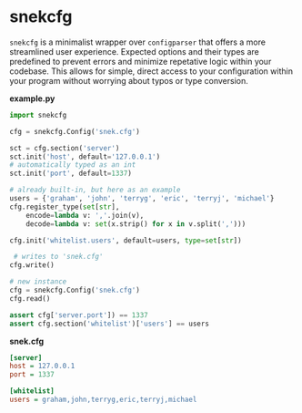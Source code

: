 # snekcfg

`snekcfg` is a minimalist wrapper over `configparser` that offers a more
streamlined user experience. Expected options and their types are predefined
to prevent errors and minimize repetative logic within your codebase. This
allows for simple, direct access to your configuration within your program
without worrying about typos or type conversion.

**example.py**

```python
import snekcfg

cfg = snekcfg.Config('snek.cfg')

sct = cfg.section('server')
sct.init('host', default='127.0.0.1')
# automatically typed as an int
sct.init('port', default=1337)

# already built-in, but here as an example
users = {'graham', 'john', 'terryg', 'eric', 'terryj', 'michael'}
cfg.register_type(set[str],
    encode=lambda v: ','.join(v),
    decode=lambda v: set(x.strip() for x in v.split(',')))

cfg.init('whitelist.users', default=users, type=set[str])

 # writes to 'snek.cfg'
cfg.write()

# new instance
cfg = snekcfg.Config('snek.cfg')
cfg.read()

assert cfg['server.port']) == 1337
assert cfg.section('whitelist')['users'] == users
```

**snek.cfg**

```ini
[server]
host = 127.0.0.1
port = 1337

[whitelist]
users = graham,john,terryg,eric,terryj,michael
```
